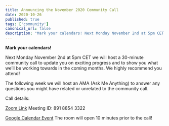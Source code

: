 ```yaml
---
title: Announcing the November 2020 Community Call
date: 2020-10-26
published: true
tags: ['community']
canonical_url: false
description: "Mark your calendars! Next Monday November 2nd at 5pm CET we will host a 30-minute community call to update you on exciting progress and to show you what we’ll be working towards in the coming months."
---
```


**Mark your calendars!**

Next Monday November 2nd at 5pm CET we will host a 30-minute community call to update you on exciting progress and to show you what we’ll be working towards in the coming months. We highly recommend you attend!

The following week we will host an AMA (Ask Me Anything) to answer any questions you might have related or unrelated to the community call.

Call details:

[Zoom Link](https://us02web.zoom.us/j/89188543322)
Meeting ID: 891 8854 3322

[Google Calendar Event](https://calendar.google.com/event?action=TEMPLATE&tmeid=NWw4NjQzYnFoZTBpOWhvaDQxZnJuOGNmZXQgdGFnZ2FydHNAaW5jdWJhaWQuY29t&tmsrc=taggarts%40incubaid.com)
The room will open 10 minutes prior to the call!

